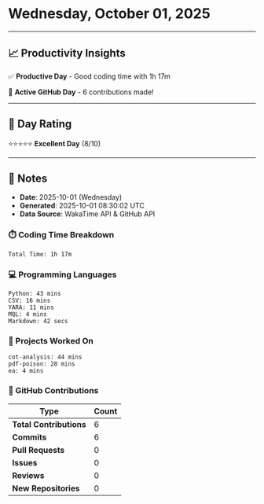 # Wednesday, October 01, 2025

---

## 📈 Productivity Insights

✅ **Productive Day** - Good coding time with 1h 17m

🚀 **Active GitHub Day** - 6 contributions made!

---

## 🎯 Day Rating

⭐⭐⭐⭐⭐ **Excellent Day** (8/10)

---

## 📝 Notes

- **Date**: 2025-10-01 (Wednesday)
- **Generated**: 2025-10-01 08:30:02 UTC
- **Data Source**: WakaTime API & GitHub API


### ⏱️ Coding Time Breakdown

```
Total Time: 1h 17m
```

### 💻 Programming Languages

```
Python: 43 mins
CSV: 16 mins
YARA: 11 mins
MQL: 4 mins
Markdown: 42 secs
```

### 📂 Projects Worked On

```
cot-analysis: 44 mins
pdf-poison: 28 mins
ea: 4 mins

```


### 🐙 GitHub Contributions

| Type | Count |
|------|-------|
| **Total Contributions** | 6 |
| **Commits** | 6 |
| **Pull Requests** | 0 |
| **Issues** | 0 |
| **Reviews** | 0 |
| **New Repositories** | 0 |

